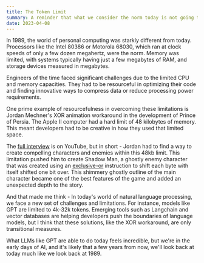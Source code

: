 ```yaml
---
title: The Token Limit
summary: A reminder that what we consider the norm today is not going to be the norm of tomorrow.
date: 2023-04-08
---
```


In 1989, the world of personal computing was starkly different from today. Processors like the Intel 80386 or Motorola 68030, which ran at clock speeds of only a few dozen megahertz, were the norm. Memory was limited, with systems typically having just a few megabytes of RAM, and storage devices measured in megabytes.

Engineers of the time faced significant challenges due to the limited CPU and memory capacities. They had to be resourceful in optimizing their code and finding innovative ways to compress data or reduce processing power requirements.

One prime example of resourcefulness in overcoming these limitations is Jordan Mechner's XOR animation workaround in the development of Prince of Persia. The Apple II computer had a hard limit of 48 kilobytes of memory. This meant developers had to be creative in how they used that limited space. 

The [full interview](https://www.youtube.com/watch?v=sw0VfmXKq54) is on YouTube, but in short - Jordan had to find a way to create compelling characters and enemies within this 48kb limit. This limitation pushed him to create Shadow Man, a ghostly enemy character that was created using an [exclusive-or]() instruction to shift each byte with itself shifted one bit over. This shimmery ghostly outline of the main character became one of the best features of the game and added an unexpected depth to the story.

And that made me think - 
In today's world of natural language processing, we face a new set of challenges and limitations. For instance, models like GPT are limited to 4k-32k tokens. Emerging tools such as Langchain and vector databases are helping developers push the boundaries of language models, but I think that these solutions, like the XOR workaround, are only transitional measures.

What LLMs like GPT are able to do today feels incredible, but we're in the early days of AI, and it's likely that a few years from now, we'll look back at today much like we look back at 1989.


